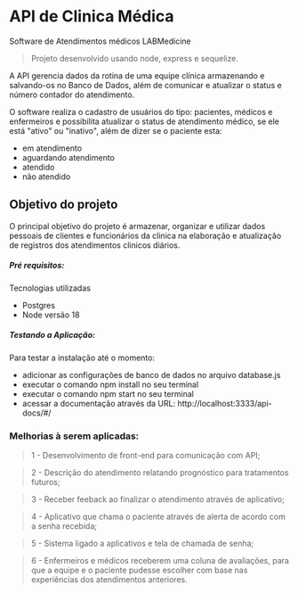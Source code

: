 # API de Clinica Médica
Software de Atendimentos médicos LABMedicine

> Projeto desenvolvido usando node, express e sequelize.

A API gerencia dados da rotina de uma equipe clínica armazenando e salvando-os no Banco de Dados, além de comunicar e atualizar o status e número contador do atendimento.

O software realiza o cadastro de usuários do tipo: pacientes, médicos e enfermeiros e possibilita atualizar o status de atendimento médico, se ele está "ativo" ou "inativo", além de dizer se o paciente esta:

- em atendimento
- aguardando atendimento
- atendido
- não atendido

## Objetivo do projeto

O principal objetivo do projeto é armazenar, organizar e utilizar dados pessoais de clientes e funcionários da clinica na elaboração e atualização de registros dos atendimentos clinicos diários.

##### Pré requisitos:
Tecnologias utilizadas

- Postgres
- Node versão 18

 ##### Testando a Aplicação:

Para testar a instalação até o momento:
- adicionar as configurações de banco de dados no arquivo database.js
- executar o comando npm install no seu terminal
- executar o comando npm start no seu terminal
- acessar a documentação através da URL: http://localhost:3333/api-docs/#/


### Melhorias à serem aplicadas:
> 1 - Desenvolvimento de front-end para comunicação com API;

> 2 - Descrição do atendimento relatando prognóstico para tratamentos futuros;

> 3 - Receber feeback ao finalizar o atendimento através de aplicativo;

> 4 - Aplicativo que chama o paciente através de alerta de acordo com a senha recebida;

> 5 - Sistema ligado a aplicativos e tela de chamada de senha;

> 6 - Enfermeiros e médicos receberem uma coluna de avaliações, para que a equipe e o paciente pudesse escolher com base nas experiências dos atendimentos anteriores. 








